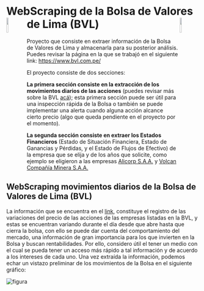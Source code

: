 # WebScraping de la Bolsa de Valores de Lima (BVL<img align="left" src="https://user-images.githubusercontent.com/106767513/230691533-9372e313-a53e-4b37-872f-9e0fed3fb15f.png" width="10%">) <img align="right" src="https://user-images.githubusercontent.com/106767513/230691533-9372e313-a53e-4b37-872f-9e0fed3fb15f.png" width="10%">

Proyecto que consiste en extraer información de la Bolsa de Valores de Lima y almacenarla para su posterior análisis.
Puedes​ revisar la página en la que se trabajó en el siguiente link: https://www.bvl.com.pe/ 

El proyecto consiste de dos secciones: 

**La primera sección consiste en la extracción de los movimientos diarios de las acciones** (puedes revisar más sobre la BVL [acá](https://www.bvl.com.pe/quienes-somos/quienes-somos-bvl/bolsadevaloresdelima)); esta primera sección puede ser útil para una inspección rápida de la Bolsa o también se puede implementar una alerta cuando alguna acción alcance cierto precio (algo que queda pendiente en el proyecto por el momento).

**La segunda sección consiste en extraer los Estados Financieros** (Estado de Situación Financiera, Estado de Ganancias y Pérdidas, y el Estado de Flujos de Efectivo) de la empresa que se elija y de los años que solicite, como ejemplo se eligieron a las empresas [Alicorp S.A.A.](https://www.bvl.com.pe/emisores/detalle?companyCode=21400#informacion-financiera) y [Volcan Compañía Minera S.A.A.](https://www.bvl.com.pe/emisores/detalle?companyCode=64801#informacion-financiera)

## WebScraping movimientos diarios de la Bolsa de Valores de Lima (BVL)

La información que se encuentra en el [link](https://www.bvl.com.pe/mercado/movimientos-diarios), constituye el registro de las variaciones del precio de las acciones de las empresas listadas en  la BVL, y estas se encuentran variando durante el día desde que abre hasta que cierra la bolsa, con ello se puede dar cuenta del comportamiento del mercado, una información de gran importancia para los que invierten en la Bolsa y buscan rentabilidades. Por ello, considero útil el tener un medio con el cual se pueda tener un acceso más rápido a tal información y de acuerdo a los intereses de cada uno. Una vez extraída la información, podemos  echar un vistazo preliminar de los movimientos de la Bolsa en el siguiente gráfico: 


![figura](https://user-images.githubusercontent.com/106767513/230802046-2a88c122-94a0-4e17-8584-7ba4646c816c.png)
